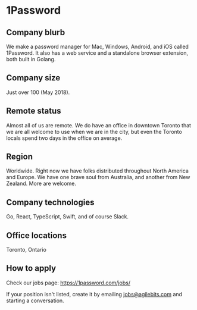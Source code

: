 # 1Password

## Company blurb

We make a password manager for Mac, Windows, Android, and iOS called 1Password. It also has a web service and a standalone browser extension, both built in Golang.

## Company size

Just over 100 (May 2018).

## Remote status

Almost all of us are remote. We do have an office in downtown Toronto that we are all welcome to use when we are in the city, but even the Toronto locals spend two days in the office on average.

## Region

Worldwide. Right now we have folks distributed throughout North America and Europe. We have one brave soul from Australia, and another from New Zealand. More are welcome.

## Company technologies

Go, React, TypeScript, Swift, and of course Slack.

## Office locations

Toronto, Ontario

## How to apply

Check our jobs page: https://1password.com/jobs/

If your position isn't listed, create it by emailing jobs@agilebits.com and starting a conversation.
